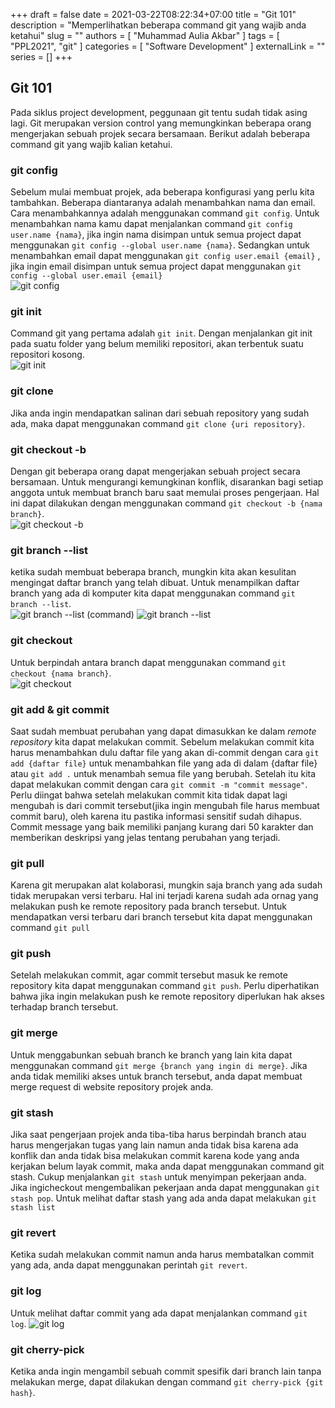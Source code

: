 +++ 
draft = false
date = 2021-03-22T08:22:34+07:00
title = "Git 101"
description = "Memperlihatkan beberapa command git yang wajib anda ketahui"
slug = ""
authors = [ "Muhammad Aulia Akbar" ]
tags = [ "PPL2021", "git" ]
categories = [ "Software Development" ]
externalLink = ""
series = []
+++

## Git 101

Pada siklus project development, peggunaan git tentu sudah tidak asing lagi. Git merupakan version control yang memungkinkan beberapa orang mengerjakan sebuah projek secara bersamaan. Berikut adalah beberapa command git yang wajib kalian ketahui.

### git config

Sebelum mulai membuat projek, ada beberapa konfigurasi yang perlu kita tambahkan. Beberapa diantaranya adalah menambahkan nama dan email. Cara menambahkannya adalah menggunakan command `git config`. Untuk menambahkan nama kamu dapat menjalankan command `git config user.name {nama}`, jika ingin nama disimpan untuk semua project dapat menggunakan `git config --global user.name {nama}`. Sedangkan untuk menambahkan email dapat menggunakan `git config user.email {email}` , jika ingin email disimpan untuk semua project dapat menggunakan `git config --global user.email {email}`  
![git config](/images/posts/git101/git-config.png)

### git init

Command git yang pertama adalah `git init`. Dengan menjalankan git init pada suatu folder yang belum memiliki repositori, akan terbentuk suatu repositori kosong.  
![git init](/images/posts/git101/git-init.png)

### git clone

Jika anda ingin mendapatkan salinan dari sebuah repository yang sudah ada, maka dapat menggunakan command `git clone {uri repository}`.

### git checkout -b

Dengan git beberapa orang dapat mengerjakan sebuah project secara bersamaan. Untuk mengurangi kemungkinan konflik, disarankan bagi setiap anggota untuk membuat branch baru saat memulai proses pengerjaan. Hal ini dapat dilakukan dengan menggunakan command `git checkout -b {nama branch}`.  
![git checkout -b](/images/posts/git101/git-checkout-b.png)

### git branch --list

ketika sudah membuat beberapa branch, mungkin kita akan kesulitan mengingat daftar branch yang telah dibuat. Untuk menampilkan daftar branch yang ada di komputer kita dapat menggunakan command `git branch --list`.  
![git branch --list (command)](/images/posts/git101/git-branch-list-command.png)
![git branch --list](/images/posts/git101/git-branch-list.png)

### git checkout

Untuk berpindah antara branch dapat menggunakan command `git checkout {nama branch}`.  
![git checkout](/images/posts/git101/git-checkout.png)

### git add & git commit

Saat sudah membuat perubahan yang dapat dimasukkan ke dalam *remote repository* kita dapat melakukan commit. Sebelum melakukan commit kita harus menambahkan dulu daftar file yang akan di-commit dengan cara `git add {daftar file}` untuk menambahkan file yang ada di dalam {daftar file} atau `git add .` untuk menambah semua file yang berubah. Setelah itu kita dapat melakukan commit dengan cara `git commit -m "commit message"`. Perlu diingat bahwa setelah melakukan commit kita tidak dapat lagi mengubah is dari commit tersebut(jika ingin mengubah file harus membuat commit baru), oleh karena itu pastika informasi sensitif sudah dihapus. Commit message yang baik memiliki panjang kurang dari 50 karakter dan memberikan deskripsi yang jelas tentang perubahan yang terjadi.

### git pull

Karena git merupakan alat kolaborasi, mungkin saja branch yang ada sudah tidak merupakan versi terbaru. Hal ini terjadi karena sudah ada ornag yang melakukan push ke remote repository pada branch tersebut. Untuk mendapatkan versi terbaru dari branch tersebut kita dapat menggunakan command `git pull`

### git push

Setelah melakukan commit, agar commit tersebut masuk ke remote repository kita dapat menggunakan command `git push`. Perlu diperhatikan bahwa jika ingin melakukan push ke remote repository diperlukan hak akses terhadap branch tersebut.  

### git merge

Untuk menggabunkan sebuah branch ke branch yang lain kita dapat menggunakan command `git merge {branch yang ingin di merge}`. Jika anda tidak memiliki akses untuk branch tersebut, anda dapat membuat merge request di website repository projek anda.

### git stash

Jika saat pengerjaan projek anda tiba-tiba harus berpindah branch atau harus mengerjakan tugas yang lain namun anda tidak bisa karena ada konflik dan anda tidak bisa melakukan commit karena kode yang anda kerjakan belum layak commit, maka anda dapat menggunakan command git stash. Cukup menjalankan `git stash` untuk menyimpan pekerjaan anda. Jika ingicheckout mengembalikan pekerjaan anda dapat menggunakan `git stash pop`. Untuk melihat daftar stash yang ada anda dapat melakukan `git stash list`

### git revert

Ketika sudah melakukan commit namun anda harus membatalkan commit yang ada, anda dapat menggunakan perintah `git revert`.

### git log

Untuk melihat daftar commit yang ada dapat menjalankan command `git log`.
![git log](/images/posts/git101/git-log.png)

### git cherry-pick

Ketika anda ingin mengambil sebuah commit spesifik dari branch lain tanpa melakukan merge, dapat dilakukan dengan command `git cherry-pick {git hash}`.
